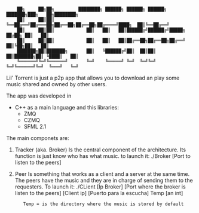         
        ██╗     ██╗██╗         ████████╗ ██████╗ ██████╗ ██████╗ ███████╗███╗   ██╗████████╗
        ██║     ██║██║         ╚══██╔══╝██╔═══██╗██╔══██╗██╔══██╗██╔════╝████╗  ██║╚══██╔══╝
        ██║     ██║██║            ██║   ██║   ██║██████╔╝██████╔╝█████╗  ██╔██╗ ██║   ██║   
        ██║     ██║██║            ██║   ██║   ██║██╔══██╗██╔══██╗██╔══╝  ██║╚██╗██║   ██║   
        ███████╗██║███████╗       ██║   ╚██████╔╝██║  ██║██║  ██║███████╗██║ ╚████║   ██║   
        ╚══════╝╚═╝╚══════╝       ╚═╝    ╚═════╝ ╚═╝  ╚═╝╚═╝  ╚═╝╚══════╝╚═╝  ╚═══╝   ╚═╝  




Lil' Torrent is just a p2p app that allows you to download an play some music shared and owned by other users.

The app was developed in 
- C++ as a main language 
and this libraries:
  - ZMQ
  - CZMQ
  - SFML 2.1

The main componets are:

1. Tracker (aka. Broker)
          Is the central component of the architecture. Its function is just know who has
          what music.
        to launch it: 
        ./Broker [Port to listen to the peers]
2. Peer
          Is something that works as a client and a server at the same time. The peers have the music and they are         in charge 
          of sending them to the requesters.
        To launch it:
        ./CLient [Ip Broker] [Port where the broker is listen to the peers] [Client ip] [Puerto para la escucha] Temp         [an int]
        
          Temp = is the directory where the music is stored by default
